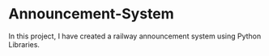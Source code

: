 # Announcement-System
In this project, I have created a railway announcement system using Python Libraries.
